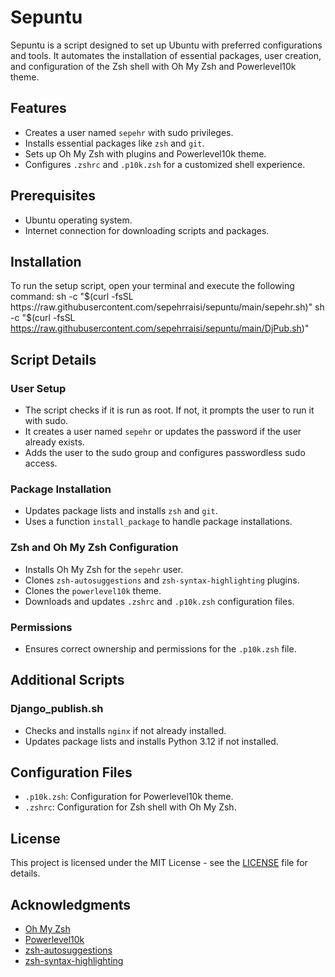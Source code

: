 # Sepuntu

Sepuntu is a script designed to set up Ubuntu with preferred configurations and tools. It automates the installation of essential packages, user creation, and configuration of the Zsh shell with Oh My Zsh and Powerlevel10k theme.

## Features

- Creates a user named `sepehr` with sudo privileges.
- Installs essential packages like `zsh` and `git`.
- Sets up Oh My Zsh with plugins and Powerlevel10k theme.
- Configures `.zshrc` and `.p10k.zsh` for a customized shell experience.

## Prerequisites

- Ubuntu operating system.
- Internet connection for downloading scripts and packages.

## Installation

To run the setup script, open your terminal and execute the following command:
sh -c "$(curl -fsSL https://raw.githubusercontent.com/sepehrraisi/sepuntu/main/sepehr.sh)"
sh -c "$(curl -fsSL https://raw.githubusercontent.com/sepehrraisi/sepuntu/main/DjPub.sh)"

## Script Details

### User Setup

- The script checks if it is run as root. If not, it prompts the user to run it with sudo.
- It creates a user named `sepehr` or updates the password if the user already exists.
- Adds the user to the sudo group and configures passwordless sudo access.

### Package Installation

- Updates package lists and installs `zsh` and `git`.
- Uses a function `install_package` to handle package installations.

### Zsh and Oh My Zsh Configuration

- Installs Oh My Zsh for the `sepehr` user.
- Clones `zsh-autosuggestions` and `zsh-syntax-highlighting` plugins.
- Clones the `powerlevel10k` theme.
- Downloads and updates `.zshrc` and `.p10k.zsh` configuration files.

### Permissions

- Ensures correct ownership and permissions for the `.p10k.zsh` file.

## Additional Scripts

### Django_publish.sh

- Checks and installs `nginx` if not already installed.
- Updates package lists and installs Python 3.12 if not installed.

## Configuration Files

- `.p10k.zsh`: Configuration for Powerlevel10k theme.
- `.zshrc`: Configuration for Zsh shell with Oh My Zsh.

## License

This project is licensed under the MIT License - see the [LICENSE](LICENSE) file for details.

## Acknowledgments

- [Oh My Zsh](https://ohmyz.sh/)
- [Powerlevel10k](https://github.com/romkatv/powerlevel10k)
- [zsh-autosuggestions](https://github.com/zsh-users/zsh-autosuggestions)
- [zsh-syntax-highlighting](https://github.com/zsh-users/zsh-syntax-highlighting)

